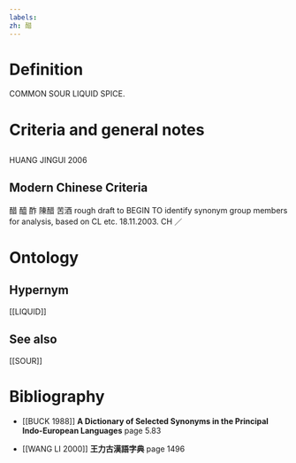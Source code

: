 ```yaml
---
labels: 
zh: 醋
---
```


# Definition
COMMON SOUR LIQUID SPICE.
# Criteria and general notes
## 
HUANG JINGUI 2006
## Modern Chinese Criteria
醋
醯
酢
陳醋
苦酒
rough draft to BEGIN TO identify synonym group members for analysis, based on CL etc. 18.11.2003. CH ／
# Ontology

## Hypernym
[[LIQUID]]
## See also
[[SOUR]]
# Bibliography
- [[BUCK 1988]]
**A Dictionary of Selected Synonyms in the Principal Indo-European Languages** page 5.83

- [[WANG LI 2000]]
**王力古漢語字典** page 1496
